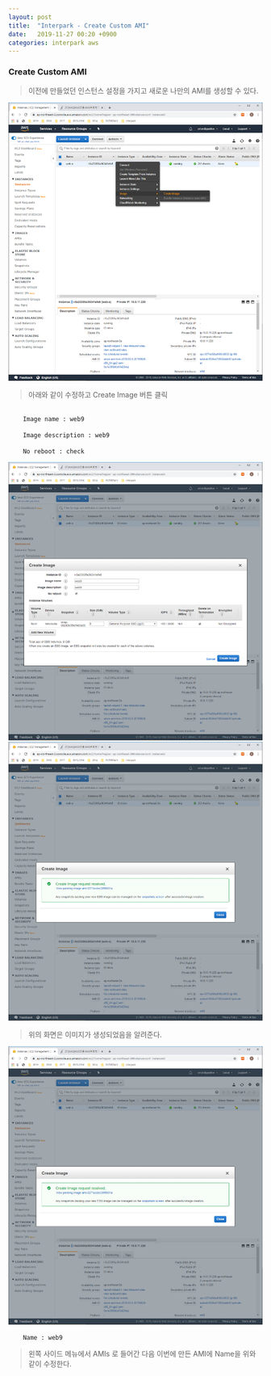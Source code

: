 ```yaml
---
layout: post
title:  "Interpark - Create Custom AMI"
date:   2019-11-27 00:20 +0900
categories: interpark aws
---
```


### Create Custom AMI

> 이전에 만들었던 인스턴스 설정을 가지고 새로운 나만의 AMI를 생성할 수 있다.

<img src="/workspace/devlog/interpark/aws_create_ami/res/1.png">

> 아래와 같이 수정하고 Create Image 버튼 클릭

```

    Image name : web9

    Image description : web9

    No reboot : check 

```

<img src="/workspace/devlog/interpark/aws_create_ami/res/2.png">

<img src="/workspace/devlog/interpark/aws_create_ami/res/3.png">

> 위의 화면은 이미지가 생성되었음을 알려준다.

<img src="/workspace/devlog/interpark/aws_create_ami/res/3.png">

```
    Name : web9
```

> 왼쪽 사이드 메뉴에서 AMIs 로 들어간 다음 이번에 만든 AMI에 Name을 위와 같이 수정한다.